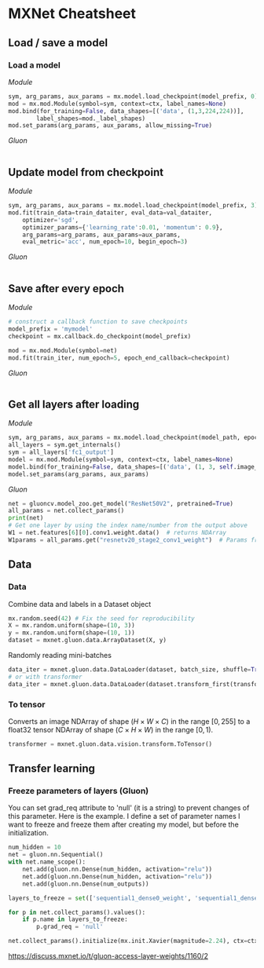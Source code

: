# MXNet Cheatsheet







## Load / save a model

### Load a model

_Module_
```python
sym, arg_params, aux_params = mx.model.load_checkpoint(model_prefix, 0)
mod = mx.mod.Module(symbol=sym, context=ctx, label_names=None)
mod.bind(for_training=False, data_shapes=[('data', (1,3,224,224))], 
        label_shapes=mod._label_shapes)
mod.set_params(arg_params, aux_params, allow_missing=True)
```

_Gluon_
```python

```


## Update model from checkpoint

_Module_
```python
sym, arg_params, aux_params = mx.model.load_checkpoint(model_prefix, 3)
mod.fit(train_data=train_dataiter, eval_data=val_dataiter, 
    optimizer='sgd',
    optimizer_params={'learning_rate':0.01, 'momentum': 0.9},
    arg_params=arg_params, aux_params=aux_params,
    eval_metric='acc', num_epoch=10, begin_epoch=3)
```

_Gluon_
```python

```

## Save after every epoch

_Module_
```python
# construct a callback function to save checkpoints
model_prefix = 'mymodel'
checkpoint = mx.callback.do_checkpoint(model_prefix)

mod = mx.mod.Module(symbol=net)
mod.fit(train_iter, num_epoch=5, epoch_end_callback=checkpoint)
```

_Gluon_
```python

```

## Get all layers after loading

_Module_

```python
sym, arg_params, aux_params = mx.model.load_checkpoint(model_path, epoch=epoch)
all_layers = sym.get_internals()
sym = all_layers['fc1_output']
model = mx.mod.Module(symbol=sym, context=ctx, label_names=None)
model.bind(for_training=False, data_shapes=[('data', (1, 3, self.image_size, self.image_size))])
model.set_params(arg_params, aux_params)
```

_Gluon_

```python
net = gluoncv.model_zoo.get_model("ResNet50V2", pretrained=True)
all_params = net.collect_params()
print(net)
# Get one layer by using the index name/number from the output above
W1 = net.features[6][0].conv1.weight.data()  # returns NDArray
W1params = all_params.get("resnetv20_stage2_conv1_weight")  # Params from same layer as above.
```




## Data
### Data
Combine data and labels in a Dataset object
```python
mx.random.seed(42) # Fix the seed for reproducibility
X = mx.random.uniform(shape=(10, 3))
y = mx.random.uniform(shape=(10, 1))
dataset = mxnet.gluon.data.ArrayDataset(X, y)
```
Randomly reading mini-batches
```python
data_iter = mxnet.gluon.data.DataLoader(dataset, batch_size, shuffle=True)
# or with transformer
data_iter = mxnet.gluon.data.DataLoader(dataset.transform_first(transformer), batch_size, shuffle=True)
```
### To tensor

Converts an image NDArray of shape $(H \times W \times C)$ in the range $[0, 255]$ to a float32 tensor NDArray of shape $(C \times H \times W)$ in the range $[0, 1)$.

```python
transformer = mxnet.gluon.data.vision.transform.ToTensor()
```

## Transfer learning
### Freeze parameters of layers (Gluon)

You can set grad_req attribute to 'null' (it is a string) to prevent changes of this parameter. Here is the example. I define a set of parameter names I want to freeze and freeze them after creating my model, but before the initialization.

```python
num_hidden = 10
net = gluon.nn.Sequential()
with net.name_scope():
    net.add(gluon.nn.Dense(num_hidden, activation="relu"))
    net.add(gluon.nn.Dense(num_hidden, activation="relu"))
    net.add(gluon.nn.Dense(num_outputs))

layers_to_freeze = set(['sequential1_dense0_weight', 'sequential1_dense0_bias', 'sequential1_dense1_weight', 'sequential1_dense1_bias'])    

for p in net.collect_params().values():
    if p.name in layers_to_freeze:
        p.grad_req = 'null'

net.collect_params().initialize(mx.init.Xavier(magnitude=2.24), ctx=ctx)
```

https://discuss.mxnet.io/t/gluon-access-layer-weights/1160/2

